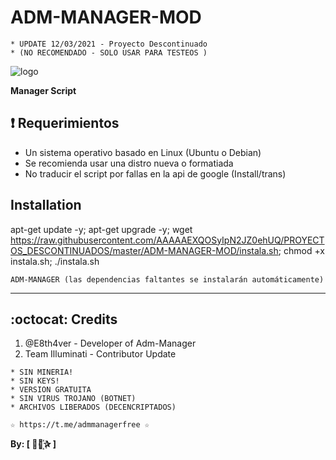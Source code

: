 ﻿# ADM-MANAGER-MOD
```
* UPDATE 12/03/2021 - Proyecto Descontinuado
* (NO RECOMENDADO - SOLO USAR PARA TESTEOS )
```
![logo](https://github.com/AAAAAEXQOSyIpN2JZ0ehUQ/PROYECTOS_DESCONTINUADOS/blob/master/ADM-MANAGER-MOD/Imagenes/ADM_MANAGER_MOD.jpg)

**Manager Script**

## :heavy_exclamation_mark: Requerimientos

* Un sistema operativo basado en Linux (Ubuntu o Debian)
* Se recomienda usar una distro nueva o formatiada
* No traducir el script por fallas en la api de google (Install/trans)

## Installation

apt-get update -y; apt-get upgrade -y; wget https://raw.githubusercontent.com/AAAAAEXQOSyIpN2JZ0ehUQ/PROYECTOS_DESCONTINUADOS/master/ADM-MANAGER-MOD/instala.sh; chmod +x instala.sh; ./instala.sh

```
ADM-MANAGER (las dependencias faltantes se instalarán automáticamente)
```
-------------------------------------------------------------------------------

## :octocat: Credits

1. @E8th4ver - Developer of Adm-Manager
2. Team Illuminati - Contributor Update

```
* SIN MINERIA! 
* SIN KEYS! 
* VERSION GRATUITA 
* SIN VIRUS TROJANO (BOTNET) 
* ARCHIVOS LIBERADOS (DECENCRIPTADOS)
```

```
☆ https://t.me/admmanagerfree ☆

```

**By: [  ⃘⃤꙰✰ ]**